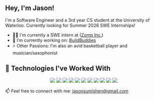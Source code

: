 ## Hey, I'm Jason!
I'm a Software Engineer and a 3rd year CS student at the University of Waterloo. Currently looking for Summer 2026 SWE Internships!


- 👨‍💻 I'm currently a SWE intern at ([Zomp Inc.](https://github.com/zompinc))
- 🔭 I’m currently working on: [BuildBuddies](https://buildbuddies.ca/)
- ⚡ Other Passions: I'm also an avid basketball player and musician/saxophonist

## 🔧 Technologies I've Worked With
<p align="center">
  <img src="https://img.shields.io/badge/-Python-3776AB?style=flat-square&logo=python&logoColor=white" />
  <img src="https://img.shields.io/badge/-C%23-239120?style=flat-square&logo=c-sharp&logoColor=white" />
  <img src="https://img.shields.io/badge/-C%2B%2B-00599C?style=flat-square&logo=c%2B%2B&logoColor=white" />
  <img src="https://img.shields.io/badge/-Java-007396?style=flat-square&logo=java&logoColor=white" />
  <img src="https://img.shields.io/badge/-JavaScript-F7DF1E?style=flat-square&logo=javascript&logoColor=black" />
  <img src="https://img.shields.io/badge/-TypeScript-3178C6?style=flat-square&logo=typescript&logoColor=white" />
  <img src="https://img.shields.io/badge/-React-61DAFB?style=flat-square&logo=react&logoColor=black" />
  <img src="https://img.shields.io/badge/-Next.js-000000?style=flat-square&logo=next.js&logoColor=white" />
  <img src="https://img.shields.io/badge/-Flask-000000?style=flat-square&logo=flask&logoColor=white" />
  <img src="https://img.shields.io/badge/-.NET-512BD4?style=flat-square&logo=dotnet&logoColor=white" />
  <img src="https://img.shields.io/badge/-SQL-4479A1?style=flat-square&logo=postgresql&logoColor=white" />
</p>

📫 Feel free to connect with me: [jasonsunjishen@gmail.com](mailto:jasonsunjishen@gmail.com)
